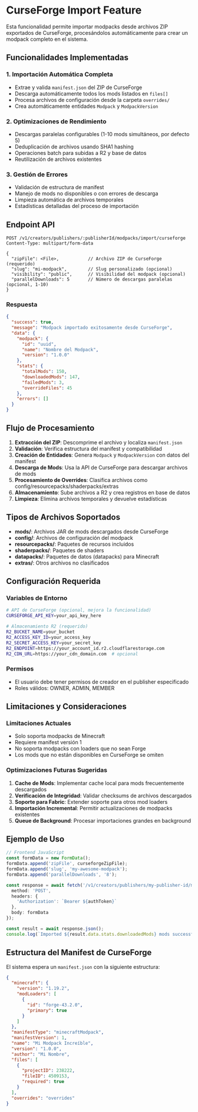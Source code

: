 # CurseForge Import Feature

Esta funcionalidad permite importar modpacks desde archivos ZIP exportados de CurseForge, procesándolos automáticamente para crear un modpack completo en el sistema.

## Funcionalidades Implementadas

### 1. Importación Automática Completa
- Extrae y valida `manifest.json` del ZIP de CurseForge
- Descarga automáticamente todos los mods listados en `files[]`
- Procesa archivos de configuración desde la carpeta `overrides/`
- Crea automáticamente entidades `Modpack` y `ModpackVersion`

### 2. Optimizaciones de Rendimiento
- Descargas paralelas configurables (1-10 mods simultáneos, por defecto 5)
- Deduplicación de archivos usando SHA1 hashing
- Operaciones batch para subidas a R2 y base de datos
- Reutilización de archivos existentes

### 3. Gestión de Errores
- Validación de estructura de manifest
- Manejo de mods no disponibles o con errores de descarga
- Limpieza automática de archivos temporales
- Estadísticas detalladas del proceso de importación

## Endpoint API

```http
POST /v1/creators/publishers/:publisherId/modpacks/import/curseforge
Content-Type: multipart/form-data

{
  "zipFile": <File>,           // Archivo ZIP de CurseForge (requerido)
  "slug": "mi-modpack",        // Slug personalizado (opcional)
  "visibility": "public",      // Visibilidad del modpack (opcional)
  "parallelDownloads": 5       // Número de descargas paralelas (opcional, 1-10)
}
```

### Respuesta

```json
{
  "success": true,
  "message": "Modpack importado exitosamente desde CurseForge",
  "data": {
    "modpack": {
      "id": "uuid",
      "name": "Nombre del Modpack",
      "version": "1.0.0"
    },
    "stats": {
      "totalMods": 150,
      "downloadedMods": 147,
      "failedMods": 3,
      "overrideFiles": 45
    },
    "errors": []
  }
}
```

## Flujo de Procesamiento

1. **Extracción del ZIP**: Descomprime el archivo y localiza `manifest.json`
2. **Validación**: Verifica estructura del manifest y compatibilidad
3. **Creación de Entidades**: Genera `Modpack` y `ModpackVersion` con datos del manifest
4. **Descarga de Mods**: Usa la API de CurseForge para descargar archivos de mods
5. **Procesamiento de Overrides**: Clasifica archivos como config/resourcepacks/shaderpacks/extras
6. **Almacenamiento**: Sube archivos a R2 y crea registros en base de datos
7. **Limpieza**: Elimina archivos temporales y devuelve estadísticas

## Tipos de Archivos Soportados

- **mods/**: Archivos JAR de mods descargados desde CurseForge
- **config/**: Archivos de configuración del modpack
- **resourcepacks/**: Paquetes de recursos incluidos
- **shaderpacks/**: Paquetes de shaders
- **datapacks/**: Paquetes de datos (datapacks) para Minecraft
- **extras/**: Otros archivos no clasificados

## Configuración Requerida

### Variables de Entorno
```bash
# API de CurseForge (opcional, mejora la funcionalidad)
CURSEFORGE_API_KEY=your_api_key_here

# Almacenamiento R2 (requerido)
R2_BUCKET_NAME=your_bucket
R2_ACCESS_KEY_ID=your_access_key
R2_SECRET_ACCESS_KEY=your_secret_key
R2_ENDPOINT=https://your_account_id.r2.cloudflarestorage.com
R2_CDN_URL=https://your_cdn_domain.com  # opcional
```

### Permisos
- El usuario debe tener permisos de creador en el publisher especificado
- Roles válidos: OWNER, ADMIN, MEMBER

## Limitaciones y Consideraciones

### Limitaciones Actuales
- Solo soporta modpacks de Minecraft
- Requiere manifest versión 1
- No soporta modpacks con loaders que no sean Forge
- Los mods que no están disponibles en CurseForge se omiten

### Optimizaciones Futuras Sugeridas
1. **Cache de Mods**: Implementar cache local para mods frecuentemente descargados
2. **Verificación de Integridad**: Validar checksums de archivos descargados
3. **Soporte para Fabric**: Extender soporte para otros mod loaders
4. **Importación Incremental**: Permitir actualizaciones de modpacks existentes
5. **Queue de Background**: Procesar importaciones grandes en background

## Ejemplo de Uso

```typescript
// Frontend JavaScript
const formData = new FormData();
formData.append('zipFile', curseforgeZipFile);
formData.append('slug', 'my-awesome-modpack');
formData.append('parallelDownloads', '8');

const response = await fetch('/v1/creators/publishers/my-publisher-id/modpacks/import/curseforge', {
  method: 'POST',
  headers: {
    'Authorization': `Bearer ${authToken}`
  },
  body: formData
});

const result = await response.json();
console.log(`Imported ${result.data.stats.downloadedMods} mods successfully!`);
```

## Estructura del Manifest de CurseForge

El sistema espera un `manifest.json` con la siguiente estructura:

```json
{
  "minecraft": {
    "version": "1.19.2",
    "modLoaders": [
      {
        "id": "forge-43.2.0",
        "primary": true
      }
    ]
  },
  "manifestType": "minecraftModpack",
  "manifestVersion": 1,
  "name": "Mi Modpack Increíble",
  "version": "1.0.0",
  "author": "Mi Nombre",
  "files": [
    {
      "projectID": 238222,
      "fileID": 4509153,
      "required": true
    }
  ],
  "overrides": "overrides"
}
```